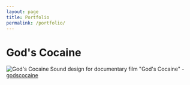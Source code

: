 ```yaml
---
layout: page
title: Portfolio
permalink: /portfolio/
---
```

God's Cocaine
====================
![God's Cocaine](/images/Plakat_Gods_Cocaine_Presse.jpg "God's Cocaine")
Sound design for documentary film "God's Cocaine" - [godscocaine](http://godscocaine.com/)
